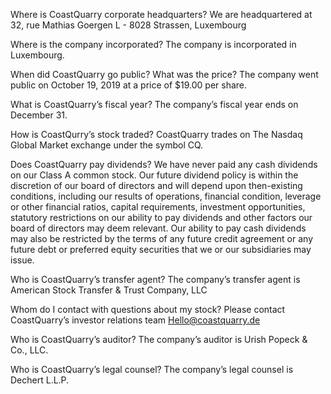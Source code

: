 Where is CoastQuarry corporate headquarters?
We are headquartered at 32, rue Mathias Goergen L - 8028 Strassen, Luxembourg
 
Where is the company incorporated?
The company is incorporated in Luxembourg.
 
When did CoastQuarry go public? What was the price?
The company went public on October 19, 2019 at a price of $19.00 per share.
 
What is CoastQuarry’s fiscal year?
The company’s fiscal year ends on December 31.
 
How is CoastQurry’s stock traded?
CoastQuarry trades on The Nasdaq Global Market exchange under the symbol CQ.
 
Does CoastQuarry pay dividends?
We have never paid any cash dividends on our Class A common stock. Our future dividend policy is within the discretion of our board of directors and will depend upon then-existing conditions, including our results of operations, financial condition, leverage or other financial ratios, capital requirements, investment opportunities, statutory restrictions on our ability to pay dividends and other factors our board of directors may deem relevant. Our ability to pay cash dividends may also be restricted by the terms of any future credit agreement or any future debt or preferred equity securities that we or our subsidiaries may issue.
 
Who is CoastQuarry’s transfer agent?
The company’s transfer agent is American Stock Transfer & Trust Company, LLC
 
Whom do I contact with questions about my stock?
Please contact CoastQuarry’s investor relations team Hello@coastquarry.de
 
Who is CoastQuarry’s auditor?
The company’s auditor is Urish Popeck & Co., LLC.
 
Who is CoastQuarry’s legal counsel?
The company’s legal counsel is Dechert L.L.P.
